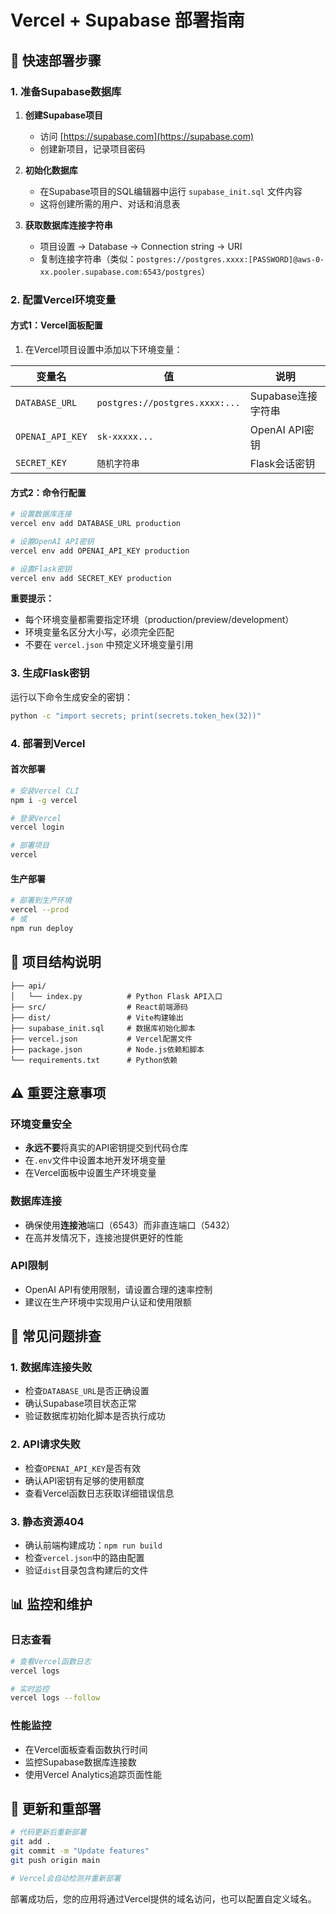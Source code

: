 # Vercel + Supabase 部署指南

## 🚀 快速部署步骤

### 1. 准备Supabase数据库

1. **创建Supabase项目**
   - 访问 [https://supabase.com](https://supabase.com)
   - 创建新项目，记录项目密码

2. **初始化数据库**
   - 在Supabase项目的SQL编辑器中运行 `supabase_init.sql` 文件内容
   - 这将创建所需的用户、对话和消息表

3. **获取数据库连接字符串**
   - 项目设置 → Database → Connection string → URI
   - 复制连接字符串（类似：`postgres://postgres.xxxx:[PASSWORD]@aws-0-xx.pooler.supabase.com:6543/postgres`）

### 2. 配置Vercel环境变量

#### 方式1：Vercel面板配置
1. 在Vercel项目设置中添加以下环境变量：

| 变量名 | 值 | 说明 |
|--------|-----|------|
| `DATABASE_URL` | `postgres://postgres.xxxx:...` | Supabase连接字符串 |
| `OPENAI_API_KEY` | `sk-xxxxx...` | OpenAI API密钥 |
| `SECRET_KEY` | `随机字符串` | Flask会话密钥 |

#### 方式2：命令行配置
```bash
# 设置数据库连接
vercel env add DATABASE_URL production

# 设置OpenAI API密钥  
vercel env add OPENAI_API_KEY production

# 设置Flask密钥
vercel env add SECRET_KEY production
```

**重要提示：**
- 每个环境变量都需要指定环境（production/preview/development）
- 环境变量名区分大小写，必须完全匹配
- 不要在 `vercel.json` 中预定义环境变量引用

### 3. 生成Flask密钥

运行以下命令生成安全的密钥：
```bash
python -c "import secrets; print(secrets.token_hex(32))"
```

### 4. 部署到Vercel

#### 首次部署
```bash
# 安装Vercel CLI
npm i -g vercel

# 登录Vercel
vercel login

# 部署项目
vercel
```

#### 生产部署
```bash
# 部署到生产环境
vercel --prod
# 或
npm run deploy
```

## 📁 项目结构说明

```
├── api/
│   └── index.py          # Python Flask API入口
├── src/                  # React前端源码
├── dist/                 # Vite构建输出
├── supabase_init.sql     # 数据库初始化脚本
├── vercel.json           # Vercel配置文件
├── package.json          # Node.js依赖和脚本
└── requirements.txt      # Python依赖
```

## ⚠️ 重要注意事项

### 环境变量安全
- **永远不要**将真实的API密钥提交到代码仓库
- 在`.env`文件中设置本地开发环境变量
- 在Vercel面板中设置生产环境变量

### 数据库连接
- 确保使用**连接池**端口（6543）而非直连端口（5432）
- 在高并发情况下，连接池提供更好的性能

### API限制
- OpenAI API有使用限制，请设置合理的速率控制
- 建议在生产环境中实现用户认证和使用限额

## 🐛 常见问题排查

### 1. 数据库连接失败
- 检查`DATABASE_URL`是否正确设置
- 确认Supabase项目状态正常
- 验证数据库初始化脚本是否执行成功

### 2. API请求失败
- 检查`OPENAI_API_KEY`是否有效
- 确认API密钥有足够的使用额度
- 查看Vercel函数日志获取详细错误信息

### 3. 静态资源404
- 确认前端构建成功：`npm run build`
- 检查`vercel.json`中的路由配置
- 验证`dist`目录包含构建后的文件

## 📊 监控和维护

### 日志查看
```bash
# 查看Vercel函数日志
vercel logs

# 实时监控
vercel logs --follow
```

### 性能监控
- 在Vercel面板查看函数执行时间
- 监控Supabase数据库连接数
- 使用Vercel Analytics追踪页面性能

## 🔄 更新和重部署

```bash
# 代码更新后重新部署
git add .
git commit -m "Update features"
git push origin main

# Vercel会自动检测并重新部署
```

部署成功后，您的应用将通过Vercel提供的域名访问，也可以配置自定义域名。